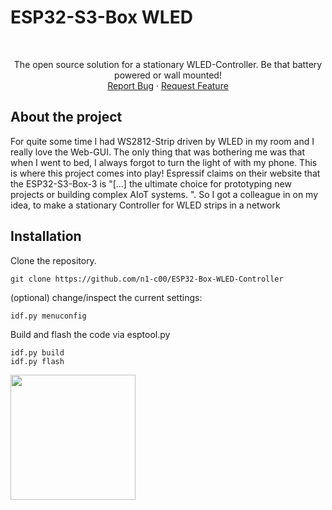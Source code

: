 # ESP32-S3-Box WLED

<br/>
  <p align="center">
    The open source solution for a stationary WLED-Controller. Be that battery powered or wall       mounted!
    <br/>
    <a href="https://github.com/htl-anichstrasse/template/issues">Report Bug</a>
    ·
    <a href="https://github.com/htl-anichstrasse/template/issues">Request Feature</a>
  </p>
</p>

## About the project
For quite some time I had WS2812-Strip driven by WLED in my room and I really love the Web-GUI. The only thing that was bothering me was that when I went to bed, I always forgot to turn the light of with my phone. This is where this project comes into play!
Espressif claims on their website that the ESP32-S3-Box-3 is "[...] the ultimate choice for prototyping new projects or building complex AIoT systems. ". So I got a colleague in on my idea, to make a stationary Controller for WLED strips in a network

## Installation

Clone the repository.
```
git clone https://github.com/n1-c00/ESP32-Box-WLED-Controller
```

(optional) change/inspect the current settings:
```
idf.py menuconfig
```

Build and flash the code via esptool.py
```
idf.py build
idf.py flash
```
<a href="https://htl-anichstrasse.tirol" target="_blank"><img src=".github/htl-anichstrasse-logo.svg" width="200px"></a>
